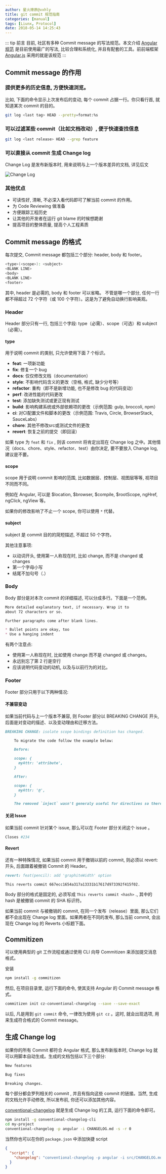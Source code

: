 ```yaml
---
author: 星火燎原@vxhly
title: git commit 规范指南
categories: [manual]
tags: [Liunx, Protocol]
date: 2018-05-14 14:25:43
---
```


::: tip 前言
目前, 社区有多种 Commit message 的写法规范。本文介绍 [Angular 规范](https://docs.google.com/document/d/1QrDFcIiPjSLDn3EL15IJygNPiHORgU1_OOAqWjiDU5Y/edit#heading=h.greljkmo14y0) 是目前使用最广的写法, 比较合理和系统化, 并且有配套的工具。前前端框架 [Angular.js](https://github.com/angular/angular.js/blob/master/CONTRIBUTING.md#toc10) 采用的就是该规范
:::
<!-- more -->

## Commit message 的作用

### 提供更多的历史信息, 方便快速浏览。

比如, 下面的命令显示上次发布后的变动, 每个 commit 占据一行。你只看行首, 就知道某次 commit 的目的。

``` bash
git log <last tag> HEAD --pretty=format:%s
```

### 可以过滤某些 commit（比如文档改动）, 便于快速查找信息

``` bash
git log <last release> HEAD --grep feature
```

### 可以直接从 commit 生成 Change log

Change Log 是发布新版本时, 用来说明与上一个版本差异的文档, 详见后文

![Change Log](http://oss-blog.test.upcdn.net/git-commit-1.png)

### 其他优点

* 可读性好, 清晰, 不必深入看代码即可了解当前 commit 的作用。
* 为 Code Reviewing 做准备
* 方便跟踪工程历史
* 让其他的开发者在运行 git blame 的时候想跪谢
* 提高项目的整体质量, 提高个人工程素质

## Commit message 的格式

每次提交, Commit message 都包括三个部分: header, body 和 footer。

``` bash
<type>(<scope>): <subject>
<BLANK LINE>
<body>
<BLANK LINE>
<footer>
```

其中, header 是必需的, body 和 footer 可以省略。 不管是哪一个部分, 任何一行都不得超过 72 个字符（或 100 个字符）。这是为了避免自动换行影响美观。

### Header

Header 部分只有一行, 包括三个字段: type（必需）、scope（可选）和 subject（必需）。

#### type

用于说明 commit 的类别, 只允许使用下面 7 个标识。

* **feat**: 一项新功能
* **fix**: 修复一个 bug
* **docs**: 仅仅修改文档（documentation）
* **style**:  不影响代码含义的更改（空格, 格式, 缺少分号等）
* **refactor**: 重构（即不是新增功能, 也不是修改 bug 的代码变动）
* **perf**: 改进性能的代码更改
* **test**: 添加缺失测试或更正现有测试
* **build**: 影响构建系统或外部依赖项的更改（示例范围: gulp, broccoli, npm）
* **ci**: 对CI配置文件和脚本的更改（示例范围: Travis, Circle, BrowserStack, SauceLabs）
* **chore**: 其他不修改src或测试文件的更改
* **revert**: 恢复之前的提交（即回滚）

如果 type 为 `feat` 和 `fix` , 则该 commit 将肯定出现在 Change log 之中。其他情况（docs、chore、style、refactor、test）由你决定, 要不要放入 Change log, 建议是不要。

#### scope

scope 用于说明 commit 影响的范围, 比如数据层、控制层、视图层等等, 视项目不同而不同。

例如在 Angular, 可以是 $location, $browser, $compile, $rootScope, ngHref, ngClick, ngView 等。

如果你的修改影响了不止一个 scope, 你可以使用 `*` 代替。

#### subject

subject 是 commit 目的的简短描述, 不超过 50 个字符。

其他注意事项: 

* 以动词开头, 使用第一人称现在时, 比如 change, 而不是 changed 或 changes
* 第一个字母小写
* 结尾不加句号（.）

### Body

Body 部分是对本次 commit 的详细描述, 可以分成多行。下面是一个范例。

``` markdown
More detailed explanatory text, if necessary. Wrap it to
about 72 characters or so.

Further paragraphs come after blank lines.

* Bullet points are okay, too
* Use a hanging indent

```

有两个注意点:

* 使用第一人称现在时, 比如使用 change 而不是 changed 或 changes。
* 永远别忘了第 2 行是空行
* 应该说明代码变动的动机, 以及与以前行为的对比。

### Footer

Footer 部分只用于以下两种情况: 

#### 不兼容变动

如果当前代码与上一个版本不兼容, 则 Footer 部分以 BREAKING CHANGE 开头, 后面是对变动的描述、以及变动理由和迁移方法。

``` markdown
BREAKING CHANGE: isolate scope bindings definition has changed.

    To migrate the code follow the example below:

    Before:

    scope: {
      myAttr: 'attribute',
    }

    After:

    scope: {
      myAttr: '@',
    }

    The removed `inject` wasn't generaly useful for directives so there should be no code using it.

```

#### 关闭 Issue

如果当前 commit 针对某个 issue, 那么可以在 Footer 部分关闭这个 issue 。

``` bash
Closes #234
```

#### Revert

还有一种特殊情况, 如果当前 commit 用于撤销以前的 commit, 则必须以 revert: 开头, 后面跟着被撤销 Commit 的 Header。

``` markdown
revert: feat(pencil): add 'graphiteWidth' option

This reverts commit 667ecc1654a317a13331b17617d973392f415f02.
```

Body 部分的格式是固定的, 必须写成 `This reverts commit <hash>` ., 其中的 hash 是被撤销 commit 的 SHA 标识符。

如果当前 commit 与被撤销的 commit, 在同一个发布（release）里面, 那么它们都不会出现在 Change log 里面。如果两者在不同的发布, 那么当前 commit, 会出现在 Change log 的 Reverts 小标题下面。

## Commitizen

可以使用典型的 git 工作流程或通过使用 CLI 向导 Commitizen 来添加提交消息格式。

安装

``` bash
npm install -g commitizen
```

然后, 在项目目录里, 运行下面的命令, 使其支持 Angular 的 Commit message 格式。

``` bash
commitizen init cz-conventional-changelog --save --save-exact
```

以后, 凡是用到 `git commit` 命令, 一律改为使用 `git cz` 。这时, 就会出现选项, 用来生成符合格式的 Commit message。

## 生成 Change log

如果你的所有 Commit 都符合 Angular 格式, 那么发布新版本时, Change log 就可以用脚本自动生成。生成的文档包括以下三个部分: 

``` markdown
New features

Bug fixes

Breaking changes.
```

每个部分都会罗列相关的 commit , 并且有指向这些 commit 的链接。当然, 生成的文档允许手动修改, 所以发布前, 你还可以添加其他内容。

[conventional-changelog](https://github.com/ajoslin/conventional-changelog) 就是生成 Change log 的工具, 运行下面的命令即可。

``` bash
npm install -g conventional-changelog-cli
cd my-project
conventional-changelog -p angular -i CHANGELOG.md -s -r 0
```

当然你也可以在你的 `package.json` 中添加快捷 script

``` json
{
  "script": {
    "changelog": "conventional-changelog -p angular -i src/CHANGELOG.md -s -r 0"
  }
}
```


